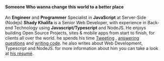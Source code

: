 #### Someone Who wanna change this world to a better place

An **Engineer** and **Programmer** Specialist in **JavaScript** at Server-Side (Nodejs) 
**Shady Khalifa** is a Senior Web Developer, with experience in Back-end Technology using __Javascript/Typescript__ and NodeJS.
He enjoys building Open Source Projects, sites & mobile apps from start to finish, for clients all over the world.
he spends his time [Tweeting](https://twitter.com/shekohex) , [answering questions](https://stackoverflow.com/users/6686164/shady-khalifa?tab=profile) and [writing code](https://github.com/shekohex). he also writes about Web Development, Typescript and NodeJS.
for more information about him you can take a look at [his résumé](https://goo.gl/UFL21F).
